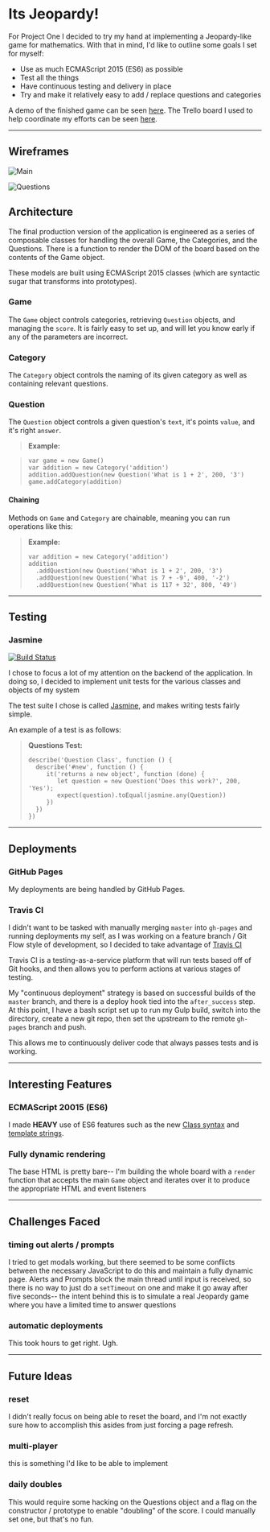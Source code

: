 
Its Jeopardy!
===================

For Project One I decided to try my hand at implementing a Jeopardy-like game for mathematics. With that in mind, I'd like to outline some goals I set for myself:

* Use as much ECMAScript 2015 (ES6) as possible
* Test all the things
* Have continuous testing and delivery in place
* Try and make it relatively easy to add / replace questions and categories

A demo of the finished game can be seen [here](http://dydx.github.io/jeopardy). The Trello board I used to help coordinate my efforts can be seen [here](https://trello.com/b/mdHJ5k2Z/week-one-project-jeopardy). 

----------

Wireframes
--------------
![Main](http://imgur.com/LyDbBca.png)

![Questions](http://imgur.com/AoaddE4.png)


Architecture
-------------
The final production version of the application is engineered as a series of composable classes for handling the overall Game, the Categories, and the Questions. There is a function to render the DOM of the board based on the contents of the Game object.

These models are built using ECMAScript 2015 classes (which are syntactic sugar that transforms into prototypes).

### Game
The `Game` object controls categories, retrieving `Question` objects, and managing the `score`. It is fairly easy to set up, and will let you know early if any of the parameters are incorrect.

### Category
The `Category` object controls the naming of its given category as well as containing relevant questions. 

### Question
The `Question` object  controls a given question's `text`, it's points `value`, and it's right `answer`. 

> **Example:**

> ```
> var game = new Game()
> var addition = new Category('addition')
> addition.addQuestion(new Question('What is 1 + 2', 200, '3')
> game.addCategory(addition)
> ```

#### Chaining
Methods on `Game` and `Category` are chainable, meaning you can run operations like this:

> **Example:**
> ```
> var addition = new Category('addition')
> addition
>   .addQuestion(new Question('What is 1 + 2', 200, '3')
>   .addQuestion(new Question('What is 7 + -9', 400, '-2')
>   .addQuestion(new Question('What is 117 + 32', 800, '49')
> ```

----------

Testing
-------------

### Jasmine

[![Build Status](https://travis-ci.org/dydx/jeopardy.svg?branch=master)](https://travis-ci.org/dydx/jeopardy)

I chose to focus a lot of my attention on the backend of the application. In doing so, I decided to implement unit tests for the various classes and objects of my system

The test suite I chose is called [Jasmine](https://github.com/jasmine/jasmine), and makes writing tests fairly simple.

An example of a test is as follows:

> **Questions Test:**
> ```
> describe('Question Class', function () {
>   describe('#new', function () {
>      it('returns a new object', function (done) {
>         let question = new Question('Does this work?', 200, 'Yes');
>         expect(question).toEqual(jasmine.any(Question))
>      })
>   })
> })
> ```


----------

Deployments
-------------

### GitHub Pages
My deployments are being handled by GitHub Pages.

### Travis CI
I didn't want to be tasked with manually merging `master` into `gh-pages` and running deployments my self, as I was working on a feature branch / Git Flow style of development, so I decided to take advantage of [Travis CI](https://travis-ci.org)

Travis CI is a testing-as-a-service platform that will run tests based off of Git hooks, and then allows you to perform actions at various stages of testing.

My "continuous deployment" strategy is based on successful builds of the `master` branch, and there is a deploy hook tied into the `after_success` step. At this point, I have a bash script set up to run my Gulp build, switch into the directory, create a new git repo, then set the upstream to the remote `gh-pages` branch and push.

This allows me to continuously deliver code that always passes tests and is working.

----------

Interesting Features
-------------
### ECMAScript 20015 (ES6)
I made **HEAVY** use of ES6 features such as the new [Class syntax](https://developer.mozilla.org/en-US/docs/Web/JavaScript/Reference/Classes) and [template strings](https://developer.mozilla.org/en-US/docs/Web/JavaScript/Reference/template_strings).

### Fully dynamic rendering
The base HTML is pretty bare-- I'm building the whole board with a `render` function that accepts the main `Game` object and iterates over it to produce the appropriate HTML and event listeners

----------
Challenges Faced
-------------
### timing out alerts / prompts
I tried to get modals working, but there seemed to be some conflicts between the necessary JavaScript to do this and maintain a fully dynamic page. Alerts and Prompts block the main thread until input is received, so there is no way to just do a `setTimeout` on one and make it go away after five seconds-- the intent behind this is to simulate a real Jeopardy game where you have a limited time to answer questions

### automatic deployments
This took hours to get right. Ugh.

----------

Future Ideas
-------------

### reset
I didn't really focus on being able to reset the board, and I'm not exactly sure how to accomplish this asides from just forcing a page refresh.

### multi-player
this is something I'd like to be able to implement

### daily doubles
This would require some hacking on the Questions object and a flag on the constructor / prototype to enable "doubling" of the score. I could manually set one, but that's no fun.

